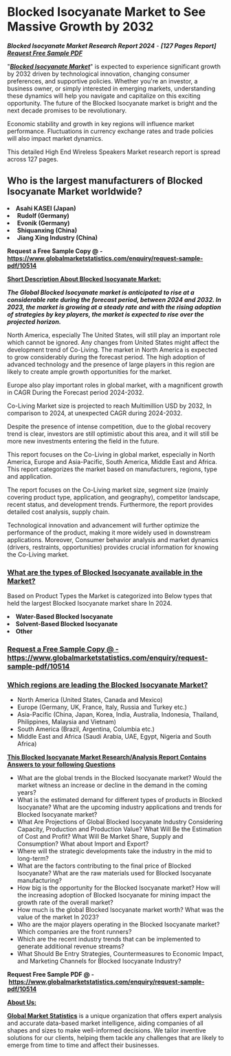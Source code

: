 <h1>Blocked Isocyanate Market to See Massive Growth by 2032</h1><p><em><strong>Blocked Isocyanate Market Research Report 2024</strong></em>&nbsp;-&nbsp;<em><strong>[127 Pages Report] </strong></em><em><strong><a href="https://www.globalmarketstatistics.com/enquiry/request-sample-pdf/10514">Request Free Sample PDF</a></strong></em></p><p>"<a style="font-style: italic; font-weight: bold;" href="https://www.globalmarketstatistics.com/market-reports/blocked-isocyanate-market-10514">Blocked Isocyanate Market</a>" is expected to experience significant growth by 2032 driven by technological innovation, changing consumer preferences, and supportive policies. Whether you're an investor, a business owner, or simply interested in emerging markets, understanding these dynamics will help you navigate and capitalize on this exciting opportunity. The future of the&nbsp;Blocked Isocyanate market is bright and the next decade promises to be revolutionary.</p><p>Economic stability and growth in key regions will influence market performance. Fluctuations in currency exchange rates and trade policies will also impact market dynamics.</p><p>This detailed&nbsp;High End Wireless Speakers Market research report is spread across 127 pages.</p><h2><strong>Who is the largest manufacturers of Blocked Isocyanate Market worldwide?</strong></h2><p><strong><li>Asahi KASEI (Japan)<li> Rudolf (Germany)<li> Evonik (Germany)<li> Shiquanxing (China)<li> Jiang Xing Industry (China)</strong></p><p><strong>Request a Free Sample Copy @ - <a href="https://www.globalmarketstatistics.com/enquiry/request-sample-pdf/10514">https://www.globalmarketstatistics.com/enquiry/request-sample-pdf/10514</a></strong></p><p><strong><u>Short Description About Blocked Isocyanate Market:</u></strong></p><p><strong><em>The Global Blocked Isocyanate market is anticipated to rise at a considerable rate during the forecast period, between 2024 and 2032. In 2023, the market is growing at a steady rate and with the rising adoption of strategies by key players, the market is expected to rise over the projected horizon.</em></strong></p><p>North America, especially The United States, will still play an important role which cannot be ignored. Any changes from United States might affect the development trend of Co-Living. The market in North America is expected to grow considerably during the forecast period. The high adoption of advanced technology and the presence of large players in this region are likely to create ample growth opportunities for the market.</p><p>Europe also play important roles in global market, with a magnificent growth in CAGR During the Forecast period 2024-2032.</p><p>Co-Living Market size is projected to reach Multimillion USD by 2032, In comparison to 2024, at unexpected CAGR during 2024-2032.</p><p>Despite the presence of intense competition, due to the global recovery trend is clear, investors are still optimistic about this area, and it will still be more new investments entering the field in the future.</p><p>This report focuses on the Co-Living in global market, especially in North America, Europe and Asia-Pacific, South America, Middle East and Africa. This report categorizes the market based on manufacturers, regions, type and application.</p><p>The report focuses on the Co-Living market size, segment size (mainly covering product type, application, and geography), competitor landscape, recent status, and development trends. Furthermore, the report provides detailed cost analysis, supply chain.</p><p>Technological innovation and advancement will further optimize the performance of the product, making it more widely used in downstream applications. Moreover, Consumer behavior analysis and market dynamics (drivers, restraints, opportunities) provides crucial information for knowing the Co-Living market.</p><h3 class="rank-math-question "><span style="text-decoration: underline;">What are the types of Blocked Isocyanate available in the Market?</span></h3><p>Based on Product Types the Market is categorized into Below types that held the largest Blocked Isocyanate market share In 2024.</p><p><strong><li>Water-Based Blocked Isocyanate<li>Solvent-Based Blocked Isocyanate<li>Other</strong></p><h3 class="rank-math-question "><span style="text-decoration: underline;">Request a Free Sample Copy @ - <a href="https://www.globalmarketstatistics.com/enquiry/request-sample-pdf/10514">https://www.globalmarketstatistics.com/enquiry/request-sample-pdf/10514</a></span></h3><h3 class="rank-math-question "><span style="text-decoration: underline;">Which regions are leading the Blocked Isocyanate Market?</span></h3><ul><li>North America (United States, Canada and Mexico)</li><li>Europe (Germany, UK, France, Italy, Russia and Turkey etc.)</li><li>Asia-Pacific (China, Japan, Korea, India, Australia, Indonesia, Thailand, Philippines, Malaysia and Vietnam)</li><li>South America (Brazil, Argentina, Columbia etc.)</li><li>Middle East and Africa (Saudi Arabia, UAE, Egypt, Nigeria and South Africa)</li></ul><p><strong><u>This Blocked Isocyanate Market Research/Analysis Report Contains Answers to your following Questions</u></strong></p><ul><li>What are the global trends in the Blocked Isocyanate market? Would the market witness an increase or decline in the demand in the coming years?</li><li>What is the estimated demand for different types of products in Blocked Isocyanate? What are the upcoming industry applications and trends for Blocked Isocyanate market?</li><li>What Are Projections of Global Blocked Isocyanate Industry Considering Capacity, Production and Production Value? What Will Be the Estimation of Cost and Profit? What Will Be Market Share, Supply and Consumption? What about Import and Export?</li><li>Where will the strategic developments take the industry in the mid to long-term?</li><li>What are the factors contributing to the final price of Blocked Isocyanate? What are the raw materials used for Blocked Isocyanate manufacturing?</li><li>How big is the opportunity for the Blocked Isocyanate market? How will the increasing adoption of Blocked Isocyanate for mining impact the growth rate of the overall market?</li><li>How much is the global Blocked Isocyanate market worth? What was the value of the market In 2023?</li><li>Who are the major players operating in the Blocked Isocyanate market? Which companies are the front runners?</li><li>Which are the recent industry trends that can be implemented to generate additional revenue streams?</li><li>What Should Be Entry Strategies, Countermeasures to Economic Impact, and Marketing Channels for Blocked Isocyanate Industry?</li></ul><p><strong>Request Free Sample PDF @ -&nbsp;<a href="https://www.globalmarketstatistics.com/enquiry/request-sample-pdf/10514">https://www.globalmarketstatistics.com/enquiry/request-sample-pdf/10514</a></strong></p><p><strong><u>About Us:</u></strong></p><p><strong><a href="https://www.globalmarketstatistics.com/">Global Market Statistics</a></strong> is a unique organization that offers expert analysis and accurate data-based market intelligence, aiding companies of all shapes and sizes to make well-informed decisions. We tailor inventive solutions for our clients, helping them tackle any challenges that are likely to emerge from time to time and affect their businesses.</p>
